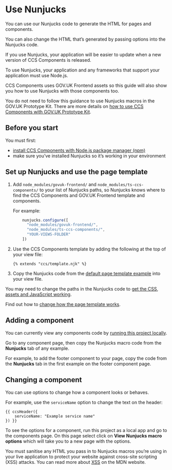 # Use Nunjucks

You can use our Nunjucks code to generate the HTML for pages and components.

You can also change the HTML that’s generated by passing options into the Nunjucks code.

If you use Nunjucks, your application will be easier to update when a new version of CCS Components is released.

To use Nunjucks, your application and any frameworks that support your application must use Node.js.

CCS Components uses GOV.UK Frontend assets so this guide will also show you how to use Nunjucks with those components too.

You do not need to follow this guidance to use Nunjucks macros in the GOV.UK Prototype Kit.
There are more details on [how to use CCS Components with GOV.UK Prototype Kit](govuk-prototype-kit.md).

## Before you start

You must first:

- [install CCS Components with Node.js package manager (npm)](/docs/instillation/install-with-npm.md)
- make sure you’ve installed Nunjucks so it’s working in your environment

## Set up Nunjucks and use the page template

1.  Add `node_modules/govuk-frontend/` and `node_modules/ts-ccs-components/` to your list of Nunjucks paths, so Nunjucks knows where to find the CCS Components and GOV.UK Frontend template and components.

    For example:
    ```js
        nunjucks.configure([
          "node_modules/govuk-frontend/",
          "node_modules/ts-ccs-components/",
          "YOUR-VIEWS-FOLDER"
        ])
    ```

2.  Use the CCS Components template by adding the following at the top of your view file:

    ```
    {% extends "ccs/template.njk" %}
    ```

<!-- TODO: and example from CCS Design System website -->
<!-- Go to the [default page template example](#) on the CCS Design System website, then copy the Nunjucks code into your view file. -->
3.  Copy the Nunjucks code from the [default page template example](../examples/pages/default-page-template-example.html) into your view file.

You may need to change the paths in the Nunjucks code to [get the CSS, assets and JavaScript working](import-assets.md).

Find out how to [change how the page template works](https://design-system.service.gov.uk/styles/page-template/#changing-template-content).

## Adding a component
<!-- TODO Create place to host examples -->
You can currently view any components code by [running this project locally](/docs/contributing/running-locally.md).

Go to any component page, then copy the Nunjucks macro code from the **Nunjucks** tab of any example.

For example, to add the footer component to your page, copy the code from the **Nunjucks** tab in the first example on the footer component page.

## Changing a component

You can use options to change how a component looks or behaves.

For example, use the `serviceName` option to change the text on the header:

```
{{ ccsHeader({
    serviceName: "Example service name"
}) }}
```

<!-- TODO: Add ability to see the options  -->

To see the options for a component, run this project as a local app and go to the components page.
On this page select click on **View Nunjucks macro options** which will take you to a new page with the options. 

You must sanitise any HTML you pass in to Nunjucks macros you’re using in your live application to protect your website against cross-site scripting (XSS) attacks. You can read more about [XSS](https://developer.mozilla.org/en-US/docs/Web/Security/Types_of_attacks#Cross-site_scripting_XSS) on the MDN website.
